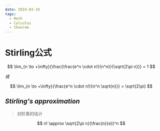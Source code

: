 ```yaml
---
date: 2024-03-10
tags:
  - Math
  - Calculus
  - theorem
---
```


# Stirling公式

$$
\lim_{n \to +\infty}{\frac{\frac{e^n \cdot n!}{n^n}}{\sqrt{2\pi n}}} = 1
$$

$或$

$$
\lim_{n \to +\infty}{\frac{e^n \cdot n!}{n^n \sqrt{n}}} = \sqrt{2\pi}
$$

## ***Stirling's approximation***

> 对阶乘的估计

$$
n! \approx \sqrt{2\pi n}(\frac{n}{e})^n
$$